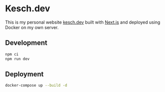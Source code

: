 # Kesch.dev

This is my personal website [kesch.dev](https://kesch.dev) built with
[Next.js](https://nextjs.org/) and deployed using Docker on my own server.

## Development

```bash
npm ci
npm run dev
```

## Deployment

```bash
docker-compose up --build -d
```
